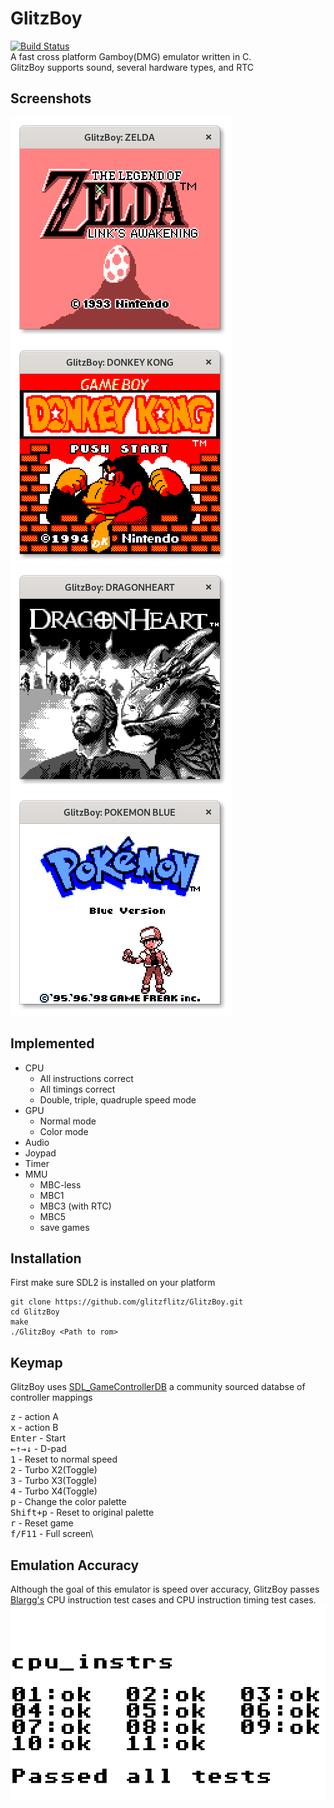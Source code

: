 # GlitzBoy
[![Build Status](https://travis-ci.org/glitzflitz/GlitzBoy.svg?branch=master)](https://travis-ci.org/glitzflitz/GlitzBoy)\
A fast cross platform Gamboy(DMG) emulator written in C. \
GlitzBoy supports sound, several hardware types, and RTC

## Screenshots
![Screenshot 1](https://raw.githubusercontent.com/glitzflitz/GlitzBoy/master/Screenshots/zelda.png)
![Screenshot 2](https://raw.githubusercontent.com/glitzflitz/GlitzBoy/master/Screenshots/donkeykong.png)
![Screenshot 3](https://raw.githubusercontent.com/glitzflitz/GlitzBoy/master/Screenshots/dragonheart.png)
![Screenshot 4](https://raw.githubusercontent.com/glitzflitz/GlitzBoy/master/Screenshots/pokemonblue.png)


Implemented
-----------

* CPU
  - All instructions correct
  - All timings correct
  - Double, triple, quadruple speed mode
* GPU
  - Normal mode
  - Color mode
* Audio
* Joypad
* Timer
* MMU
  - MBC-less
  - MBC1
  - MBC3 (with RTC)
  - MBC5
  - save games




## Installation
First make sure SDL2 is installed on your platform
```
git clone https://github.com/glitzflitz/GlitzBoy.git
cd GlitzBoy
make
./GlitzBoy <Path to rom>
```
## Keymap
GlitzBoy uses [SDL_GameControllerDB](https://github.com/gabomdq/SDL_GameControllerDB) a community sourced databse of controller mappings

<kbd>z</kbd>  - action A\
<kbd>x</kbd>  - action B\
<kbd>Enter</kbd> - Start\
<kbd>←↑→↓</kbd> - D-pad\
<kbd>1</kbd>  - Reset to normal speed\
<kbd>2</kbd>  -  Turbo X2(Toggle)\
<kbd>3</kbd>  -  Turbo X3(Toggle)\
<kbd>4</kbd>  -  Turbo X4(Toggle)\
<kbd>p</kbd>  - Change the color palette\
<kbd>Shift+p</kbd>  - Reset to original palette\
<kbd>r</kbd> - Reset game\
<kbd>f/F11</kbd>  - Full screen\


## Emulation Accuracy
Although the goal of this emulator is speed over accuracy, GlitzBoy passes [Blargg's](http://gbdev.gg8.se/files/roms/blargg-gb-tests/) CPU instruction test cases and CPU instruction timing test cases.
![CPU_Test](https://raw.githubusercontent.com/glitzflitz/GlitzBoy/master/Screenshots/cpu_test.png)
